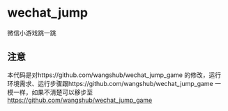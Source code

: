 # wechat_jump
微信小游戏跳一跳


## 注意 
本代码是对https://github.com/wangshub/wechat_jump_game 的修改，运行环境需求、运行步骤跟https://github.com/wangshub/wechat_jump_game 一模一样，如果不清楚可以移步至 https://github.com/wangshub/wechat_jump_game
